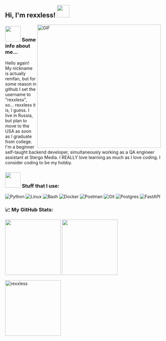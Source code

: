 <h2> Hi, I'm rexxless! <img src="https://media1.giphy.com/media/v1.Y2lkPTc5MGI3NjExMHUxeGkxbnlvODB2dmthcXVsZ2FveWR5N2R6NndxYm5sa2s5ODc3biZlcD12MV9pbnRlcm5hbF9naWZfYnlfaWQmY3Q9cw/iJsjsm6dhNPiQBvztq/giphy.gif" width="40px" height="40px"></h2>
<img align="right" alt="GIF" src="https://media0.giphy.com/media/v1.Y2lkPTc5MGI3NjExMWJ6aHFlZnhqanFkYWwweHVudmh5b2Mzamw2Mzd4dGJoOWJ3NDlvZCZlcD12MV9pbnRlcm5hbF9naWZfYnlfaWQmY3Q9Zw/JGP4QOa1n8rcE1yHGQ/giphy.gif" width="400">
<h3><img src="https://media.giphy.com/media/VgCDAzcKvsR6OM0uWg/giphy.gif" width="50"> Some info about me... </h3>
Hello again! My nickname is actually remfan, but for some reason in github I set the username to "rexxless", so... rexxless it is, I guess. I live in Russia, but plan to move to the USA as soon as I graduate from college. I'm a beginner self-taught backend developer, simultaneously working as a QA engineer assistant at Stergo Media. I REALLY love learning as much as I love coding. I consider coding to be my hobby.

### <img src="https://media0.giphy.com/media/v1.Y2lkPTc5MGI3NjExc2lnZWNqMWdyaG4yeW11OHJrMHF5eXV6Z3hvbHhlY3k4d2g0b3cyYiZlcD12MV9pbnRlcm5hbF9naWZfYnlfaWQmY3Q9cw/WY1xAMvavzRo4/giphy.gif" width="50"> **Stuff that I use:**
![Python](https://img.shields.io/badge/-Python-black?style=for-the-badge&logo=Python)
![Linux](https://img.shields.io/badge/-Linux-black?style=for-the-badge&logo=Linux&logoColor=FCC624)
![Bash](https://img.shields.io/badge/-Gnubash-black?style=for-the-badge&logo=gnubash)
![Docker](https://img.shields.io/badge/-docker-black?style=for-the-badge&logo=docker&logoColor=2496ED)
![Postman](https://img.shields.io/badge/-Postman-black?style=for-the-badge&logo=Postman&logoColor=FF6C37)
![Git](https://img.shields.io/badge/-Git-black?style=for-the-badge&logo=Git)
![Postgres](https://img.shields.io/badge/-Postgresql-black?style=for-the-badge&logo=postgresql&logoColor=2496ED)
![FastAPI](https://img.shields.io/badge/-FastAPI-black?style=for-the-badge&logo=fastapi&logoColor=00C7B7)

### 📈 **My GitHub Stats:**

<p>
  <img height="180em" src="https://github-readme-stats.vercel.app/api/top-langs/?username=rexxless&count_private=true&include_all_commits=true&show_icons=true&hide_border=true&hide=java,dockerfile&layout=compact&langs_count=8&theme=dracula"/>
  <img height="180em" src="https://github-readme-stats.vercel.app/api?username=rexxless&theme=dracula&hide_border=true&include_all_commits=true&count_private=true" />
</p>

<p>
  
  <img height="180em"  src="https://github-profile-summary-cards.vercel.app/api/cards/profile-details?username=rexxless&theme=dracula" alt="rexxless"/>
 
</p>
